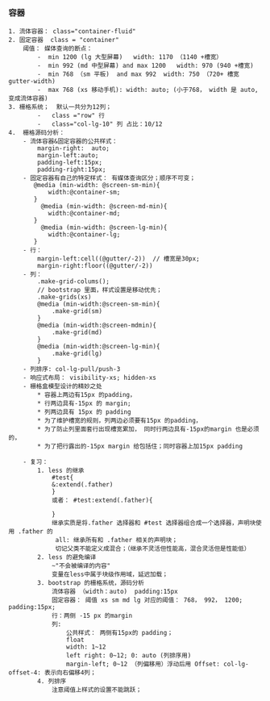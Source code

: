 ### 容器
    1. 流体容器： class="container-fluid"
    2. 固定容器  class = "container"
        阈值： 媒体查询的断点：
            -  min 1200 (lg 大型屏幕)   width: 1170 （1140 +槽宽）
            -  min 992 (md 中型屏幕) and max 1200   width: 970 (940 +槽宽)
            -  min 768 （sm 平板)  and max 992  width: 750 （720+ 槽宽 gutter-width)
            -  max 768 (xs 移动手机): width: auto; (小于768， width 是 auto, 变成流体容器)
    3. 栅格系统；  默认一共分为12列；
            -   class ="row" 行
            -   class="col-lg-10" 列 占比：10/12
    4.  栅格源码分析：
        - 流体容器&固定容器的公共样式： 
            margin-right:  auto;
            margin-left:auto;
            padding-left:15px;
            padding-right:15px;
        - 固定容器有自己的特定样式： 有媒体查询区分；顺序不可变；
           @media (min-width: @screen-sm-min){
               width:@container-sm;
           }
             @media (min-width: @screen-md-min){
               width:@container-md;
           }
             @media (min-width: @screen-lg-min){
               width:@container-lg;
           }
        - 行：
            margin-left:cell((@gutter/-2))  // 槽宽是30px;
            margin-right:floor((@gutter/-2))
        - 列：
            .make-grid-colums();
            // bootstrap 里面，样式设置是移动优先；
            .make-grids(xs)
            @media (min-width:@screen-sm-min){
                .make-grid(sm)
            }
            @media (min-width:@screen-mdmin){
                .make-grid(md)
            }
            @media (min-width:@screen-lg-min){
                .make-grid(lg)
            }
        - 列排序: col-lg-pull/push-3
        - 响应式布局： visibility-xs; hidden-xs
        - 栅格盒模型设计的精妙之处
            * 容器上两边有15px 的padding， 
            * 行两边具有-15px 的 margin;
            * 列两边具有 15px 的 padding
            * 为了维护槽宽的规则，列两边必须要有15px 的padding，
            * 为了防止列里面套行出现槽宽累加， 同时行两边具有-15px的margin 也是必须的，
            * 为了把行露出的-15px margin 给包括住；同时容器上加15px padding 

        - 复习： 
            1. less 的继承
                #test{
                &:extend(.father)
                }
                或者： #test:extend(.father){

                }
                继承实质是将.father 选择器和 #test 选择器组合成一个选择器，声明块使用 .father 的
                 all: 继承所有和 .father 相关的声明块；
                 切记父类不能定义成混合；（继承不灵活但性能高，混合灵活但是性能低）
            2. less 的避免编译
                ~"不会被编译的内容"
                变量在less中属于块级作用域，延迟加载；
            3. bootstrap 的栅格系统，源码分析
                流体容器 （width：auto)  padding:15px
                固定容器： 阈值 xs sm md lg 对应的阈值： 768， 992， 1200; padding:15px;
                行：两侧 -15 px 的margin
                列: 
                    公共样式： 两侧有15px的 padding； 
                    float 
                    width: 1~12
                    left right: 0~12; 0: auto (列排序用)
                    margin-left; 0~12 （列偏移用）浮动后用 Offset: col-lg-offset-4: 表示向右偏移4列；
            4. 列排序
                注意阈值上样式的设置不能跳跃；




